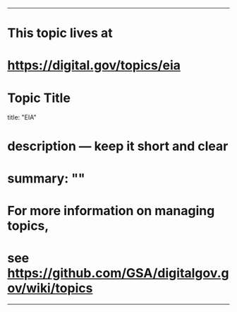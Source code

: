 
---
# This topic lives at
# https://digital.gov/topics/eia

# Topic Title
title: "EIA"

# description — keep it short and clear
# summary: ""


# For more information on managing topics,
# see https://github.com/GSA/digitalgov.gov/wiki/topics
---